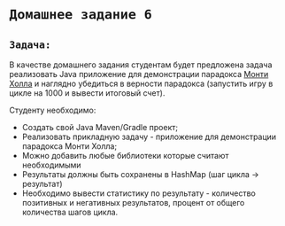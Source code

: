 # `Домашнее задание 6`

## `Задача:`
В качестве домашнего задания студентам будет предложена задача реализовать Java приложение для демонстрации парадокса [Монти Холла](https://ru.wikipedia.org/wiki/%D0%9F%D0%B0%D1%80%D0%B0%D0%B4%D0%BE%D0%BA%D1%81_%D0%9C%D0%BE%D0%BD%D1%82%D0%B8_%D0%A5%D0%BE%D0%BB%D0%BB%D0%B0) и наглядно убедиться в верности парадокса (запустить игру в цикле на 1000 и вывести итоговый счет).  

Студенту необходимо:  
* Создать свой Java Maven/Gradle проект;  
* Реализовать прикладную задачу - приложение для демонстрации парадокса Монти Холла;  
* Можно добавить любые библиотеки которые считают необходимыми  
* Результаты должны быть сохранены в HashMap (шаг цикла -> результат)  
* Необходимо вывести статистику по результату - количество позитивных и негативных результатов, процент от общего количества шагов цикла.  